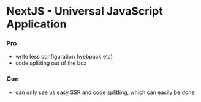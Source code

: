 # **NextJS - Universal JavaScript Application**

### Pro
  - write less configuration (webpack etc)
  - code splitting out of the box

### Con
  - can only see us easy SSR and code splitting, which can easily be done
